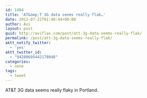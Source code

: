 ```yaml
---
id: 1484
title: 'AT&amp;T 3G data seems really flak…'
date: 2011-07-22T01:40:44+00:00
author: Avi
layout: post
guid: http://aviflax.com/post/att-3g-data-seems-really-flak/
permalink: /post/att-3g-data-seems-really-flak/
aktt_notify_twitter:
  - 'yes'
aktt_twitter_id:
  - "94280695442178048"
categories:
  - none
tags:
  - tweet
---
```

AT&T 3G data seems really flaky in Portland.